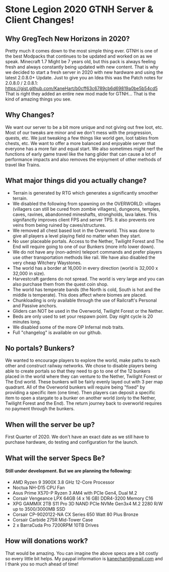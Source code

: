 

# Stone Legion 2020 GTNH Server & Client Changes!

## Why GregTech New Horizons in 2020?

Pretty much it comes down to the most simple thing ever. GTNH is one of the best Modpacks that continues to be updated and worked on as we speak. Minecraft 1.7 Might be 7 years old, but this pack is always feeling fresh and always constantly being updated with new content. That is why we decided to start a fresh server in 2020 with new hardware and using the latest 2.0.8.0+ Update. Just to give you an Idea this was the Patch notes for 2.0.8.0 / 2.0.8.1: https://gist.github.com/KaneHart/b0cff63c6789cb6d69819a0be5b54cd5
That is right they added an entire new mod made for GTNH... That is the kind of amazing things you see. 

## Why Changes?

We want our server to be a bit more unique and not giving out free loot, etc. Most of our tweaks are minor and we don't mess with the progression, quests, etc. We just tweaking a few things like world gen, loot tables from chests, etc. We want to offer a more balanced and enjoyable server that everyone has a more fair and equal start. We also sometimes might nerf the functions of early game travel like the hang glider that can cause a lot of performance impacts and also removes the enjoyment of other methods of travel like Trains.

## What major things did you actually change?

- Terrain is generated by RTG which generates a significantly smoother terrain.
- We disabled the following from spawning on the OVERWORLD: villages (villagers can still be cured from zombie villagers), dungeons, temples, caves, ravines, abandonned mineshafts, strongholds, lava lakes. This signifanctly improves client FPS and server TPS. It also prevents ore veins from being ruined by caves/structures.
- We removed all chest based loot in the Overworld. This was done to give all players a level playing field no matter when they start.
- No user placeable portals. Access to the Nether, Twilight Forest and The End will require going to one of our Bunkers (more info lower down).
- We do not have any (non-admin) teleport commands and prefer players use other transportation methods like rail. We have also disabled the very cheap Witchery Waystones.
- The world has a border at 16,000 in every direction (world is 32,000 x 32,000 in size).
- Harvestcraft gardens do not spread. The world is very large and you can also purchase them from the quest coin shop.
- The world has temperate bands (the North is cold, South is hot and the middle is temperate). This does affect where biomes are placed.
- Chunkloading is only available through the use of Railcraft's Personal and Passive anchors.
- Gliders can NOT be used in the Overworld, Twilight Forest or the Nether.
- Beds are only used to set your respawn point. Day night cycle is 20 minutes long.
- We disabled some of the more OP Infernal mob traits.
- Full "changelog" is available on our github.

## No portals? Bunkers?

We wanted to encourage players to explore the world, make paths to each other and construct railway networks. We chose to disable players being able to create portals so that they need to go to one of the 12 bunkers placed in the world where they can venture to the Nether, Twilight Forest or The End world. These bunkers will be fairly evenly layed out with 3 per map quadrant. All of the Overworld bunkers will require being "fixed" by providing a specific item (one time). Then players can deposit a specific item to open a stargate to a bunker on another world (only to the Nether, Twilight Forest and the End). The return journey back to overworld requires no payment through the bunkers.

## When will the server be up?  

First Quarter of 2020. We don't have an exact date as we still have to purchase hardware, do testing and configuration for the launch. 

## What will the server Specs Be?

#### Still under development. But we are planning the following:

- AMD Ryzen 9 3900X 3.8 GHz 12-Core Processor
- Noctua NH-D15 CPU Fan
- Asus Prime X570-P Ryzen 3 AM4 with PCIe Gen4, Dual M.2
- Corsair Vengeance LPX 64GB (4 x 16 GB) DDR4-3200 Memory C16
- XPG GAMMIX 2TB S11 Pro 3D NAND PCIe NVMe Gen3x4 M.2 2280 R/W up to 3500/3000MB SSD
- Corsair CP-9020122-NA CX Series 650 Watt 80 Plus Bronze
- Corsair Carbide 275R Mid-Tower Case
- 2 x BarraCuda Pro 7200RPM 10TB Drives

## How will donations work?

That would be amazing. You can imagine the above specs are a bit costly so every little bit helps. My paypal information is kanechart@gmail.com and I thank you so much ahead of time!


